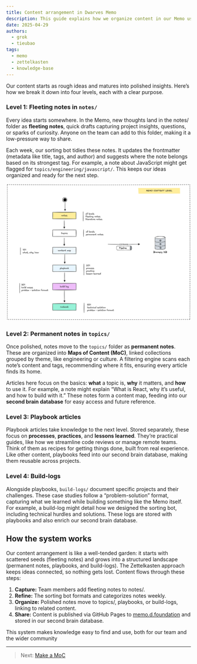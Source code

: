 ```yaml
---
title: Content arrangement in Dwarves Memo
description: This guide explains how we organize content in our Memo using a Zettelkasten-inspired system, from fleeting notes to playbooks. Learn how to contribute and build our connected knowledge base.
date: 2025-04-29
authors:
  - grok
  - tieubao
tags:
  - memo
  - zettelkasten
  - knowledge-base
---
```


Our content starts as rough ideas and matures into polished insights. Here’s how we break it down into four levels, each with a clear purpose.

### Level 1: Fleeting notes in `notes/`

Every idea starts somewhere. In the Memo, new thoughts land in the notes/ folder as **fleeting notes**, quick drafts capturing project insights, questions, or sparks of curiosity. Anyone on the team can add to this folder, making it a low-pressure way to share.

Each week, our sorting bot tidies these notes. It updates the frontmatter (metadata like title, tags, and author) and suggests where the note belongs based on its strongest tag. For example, a note about JavaScript might get flagged for `topics/engineering/javascript/`. This keeps our ideas organized and ready for the next step.

!["Content levels"](assets/content-level.webp)

### Level 2: Permanent notes in `topics/`

Once polished, notes move to the `topics/` folder as **permanent notes**. These are organized into **Maps of Content (MoC)**, linked collections grouped by theme, like engineering or culture. A filtering engine scans each note’s content and tags, recommending where it fits, ensuring every article finds its home.

Articles here focus on the basics: **what** a topic is, **why** it matters, and **how** to use it. For example, a note might explain “What is React, why it’s useful, and how to build with it.” These notes form a content map, feeding into our **second brain database** for easy access and future reference.

### Level 3: Playbook articles

Playbook articles take knowledge to the next level. Stored separately, these focus on **processes**, **practices**, and **lessons learned**. They’re practical guides, like how we streamline code reviews or manage remote teams. Think of them as recipes for getting things done, built from real experience. Like other content, playbooks feed into our second brain database, making them reusable across projects.

### Level 4: Build-logs

Alongside playbooks, `build-logs/` document specific projects and their challenges. These case studies follow a “problem-solution” format, capturing what we learned while building something like the Memo itself. For example, a build-log might detail how we designed the sorting bot, including technical hurdles and solutions. These logs are stored with playbooks and also enrich our second brain database.

## How the system works

Our content arrangement is like a well-tended garden: it starts with scattered seeds (fleeting notes) and grows into a structured landscape (permanent notes, playbooks, and build-logs). The Zettelkasten approach keeps ideas connected, so nothing gets lost. Content flows through these steps:

1. **Capture:** Team members add fleeting notes to notes/.
2. **Refine:** The sorting bot formats and categorizes notes weekly.
3. **Organize:** Polished notes move to topics/, playbooks, or build-logs, linking to related content.
4. **Share:** Content is published via GitHub Pages to [memo.d.foundation](https://memo.d.foundation/) and stored in our second brain database.

This system makes knowledge easy to find and use, both for our team and the wider community

---

> Next: [Make a MoC](make-a-moc.md)

